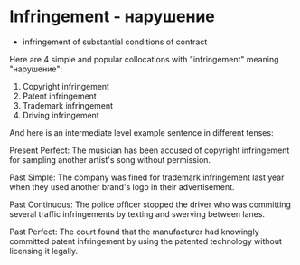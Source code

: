 # Infringement - нарушение


- infringement of substantial conditions of contract



Here are 4 simple and popular collocations with "infringement" meaning "нарушение":

1. Copyright infringement
2. Patent infringement
3. Trademark infringement  
4. Driving infringement

And here is an intermediate level example sentence in different tenses:

Present Perfect: 
The musician has been accused of copyright infringement for sampling another artist's song without permission.

Past Simple:
The company was fined for trademark infringement last year when they used another brand's logo in their advertisement.  

Past Continuous:
The police officer stopped the driver who was committing several traffic infringements by texting and swerving between lanes.

Past Perfect:
The court found that the manufacturer had knowingly committed patent infringement by using the patented technology without licensing it legally.

